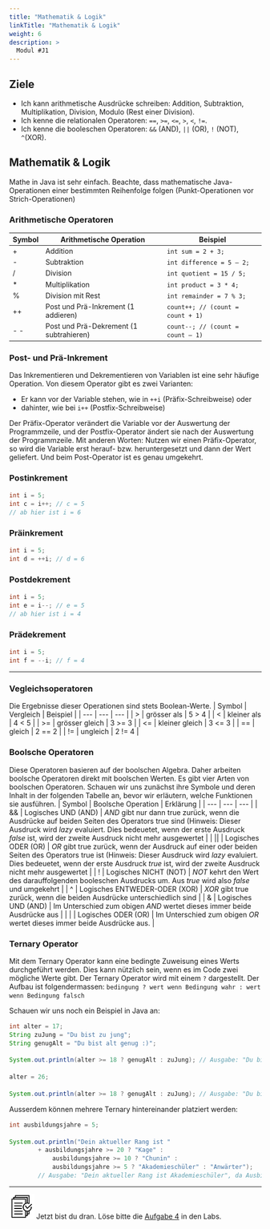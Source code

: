 ```yaml
---
title: "Mathematik & Logik"
linkTitle: "Mathematik & Logik"
weight: 6
description: >
  Modul #J1
---
```


## Ziele
* Ich kann arithmetische Ausdrücke schreiben: Addition, Subtraktion, Multiplikation, Division, Modulo (Rest einer Division).
* Ich kenne die relationalen Operatoren: `==`, `>=`, `<=`, `>`, `<`, `!=`.
* Ich kenne die booleschen Operatoren: `&&` (AND), `||` (OR), `!` (NOT), `^`(XOR).

## Mathematik & Logik

Mathe in Java ist sehr einfach. Beachte, dass mathematische Java-Operationen einer bestimmten Reihenfolge folgen (Punkt-Operationen vor Strich-Operationen)

### Arithmetische Operatoren
| Symbol | Arithmetische Operation                 | Beispiel                              |
|--------|-----------------------------------------|---------------------------------------|
| +      | Addition                                | ```int sum = 2 + 3;```                |
| -      | Subtraktion                             | ```int difference = 5 – 2;```         |
| /      | Division                                | ```int quotient = 15 / 5;```          |
| *      | Multiplikation                          | ```int product = 3 * 4;```            |
| %      | Division mit Rest                       | ```int remainder = 7 % 3;```          |
| ++     | Post und Prä-Inkrement (1 addieren)     | ```count++; // (count = count + 1)``` |
| - -    | Post und Prä-Dekrement (1 subtrahieren) | ```count--; // (count = count – 1)``` |

### Post- und Prä-Inkrement
Das Inkrementieren und Dekrementieren von Variablen ist eine sehr häufige Operation.
Von diesem Operator gibt es zwei Varianten:
* Er kann vor der Variable stehen, wie in ```++i``` (Präfix-Schreibweise) oder
* dahinter, wie bei ```i++``` (Postfix-Schreibweise)

Der Präfix-Operator verändert die Variable vor der Auswertung der Programmzeile, und der Postfix-Operator ändert sie nach der Auswertung der Programmzeile. Mit anderen Worten: Nutzen wir einen Präfix-Operator, so wird die Variable erst herauf- bzw. heruntergesetzt und dann der Wert geliefert. Und beim Post-Operator ist es genau umgekehrt.

### Postinkrement
```java
int i = 5;
int c = i++; // c = 5
// ab hier ist i = 6
```

### Präinkrement
```java
int i = 5;
int d = ++i; // d = 6
```

### Postdekrement
```java
int i = 5;
int e = i--; // e = 5
// ab hier ist i = 4
```

### Prädekrement
```java
int i = 5;
int f = --i; // f = 4
```

---

### Vegleichsoperatoren
Die Ergebnisse dieser Operationen sind stets Boolean-Werte.
| Symbol | Vergleich | Beispiel |
| --- | --- | --- |
| >  | grösser als | 5 > 4 |
| <  | kleiner als | 4 < 5 |
| >= | grösser gleich | 3 >= 3 |
| <= | kleiner gleich | 3 <= 3 |
| == | gleich | 2 == 2 |
| != | ungleich | 2 != 4 |

### Boolsche Operatoren
Diese Operatoren basieren auf der boolschen Algebra. Daher arbeiten boolsche Operatoren direkt mit boolschen Werten. Es gibt vier Arten von boolschen Operatoren. Schauen wir uns zunächst ihre Symbole und deren Inhalt in der folgenden Tabelle an, bevor wir erläutern, welche Funktionen sie ausführen.
| Symbol | Boolsche Operation | Erklärung |
| --- | --- | --- |
| && | Logisches UND (AND) | _AND_ gibt nur dann true zurück, wenn die Ausdrücke auf beiden Seiten des Operators true sind (Hinweis: Dieser Ausdruck wird _lazy_ evaluiert. Dies bedeuetet, wenn der erste Ausdruck _false_ ist, wird der zweite Ausdruck nicht mehr ausgewertet |
| \|\| | Logisches ODER (OR) | _OR_ gibt true zurück, wenn der Ausdruck auf einer oder beiden Seiten des Operators true ist (Hinweis: Dieser Ausdruck wird _lazy_ evaluiert. Dies bedeuetet, wenn der erste Ausdruck _true_ ist, wird der zweite Ausdruck nicht mehr ausgewertet |
| ! | Logisches NICHT (NOT) | _NOT_ kehrt den Wert des darauffolgenden booleschen Ausdrucks um. Aus _true_ wird also _false_ und umgekehrt |
| ^ | Logisches ENTWEDER-ODER (XOR) | _XOR_ gibt true zurück, wenn die beiden Ausdrücke unterschiedlich sind |
| & | Logisches UND (AND) | Im Unterschied zum obigen _AND_ wertet dieses immer beide Ausdrücke aus |
| \|  | Logisches ODER (OR) | Im Unterschied zum obigen _OR_ wertet dieses immer beide Ausdrücke aus. |

### Ternary Operator
Mit dem Ternary Operator kann eine bedingte Zuweisung eines Werts durchgeführt werden. Dies kann nützlich sein, wenn es
im Code zwei mögliche Werte gibt. Der Ternary Operator wird mit einem `?` dargestellt. Der Aufbau ist folgendermassen:
`bedingung ? wert wenn Bedingung wahr : wert wenn Bedingung falsch`

Schauen wir uns noch ein Beispiel in Java an:
```java
int alter = 17;
String zuJung = "Du bist zu jung";
String genugAlt = "Du bist alt genug :)";

System.out.println(alter >= 18 ? genugAlt : zuJung); // Ausgabe: "Du bist zu jung", da das Alter kleiner als 18 ist.

alter = 26;

System.out.println(alter >= 18 ? genugAlt : zuJung); // Ausgabe: "Du bist alt genug :)", da das Alter grösser als 18 ist.
```

Ausserdem können mehrere Ternary hintereinander platziert werden:
```java
int ausbildungsjahre = 5;

System.out.println("Dein aktueller Rang ist " 
        + ausbildungsjahre >= 20 ? "Kage" : 
            ausbildungsjahre >= 10 ? "Chunin" :
            ausbildungsjahre >= 5 ? "Akademieschüler" : "Anwärter"); 
        // Ausgabe: "Dein aktueller Rang ist Akademieschüler", da Ausbildungs Jahre >= 5
```

---
![task1](/images/task.png) Jetzt bist du dran. Löse bitte die [Aufgabe 4](../../../../labs/java/java-grundlagen/01_basicexercises/#aufgabe-4---einfache-berechnungen) in den Labs.